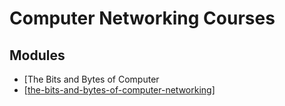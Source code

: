 Computer Networking Courses
===

Modules
---

- [The Bits and Bytes of Computer
- [[the-bits-and-bytes-of-computer-networking]]

[//begin]: # "Autogenerated link references for markdown compatibility"
[the-bits-and-bytes-of-computer-networking]: the-bits-and-bytes-of-computer-networking/the-bits-and-bytes-of-computer-networking.md "The Bits and Bytes of Computer Networking"
[//end]: # "Autogenerated link references"